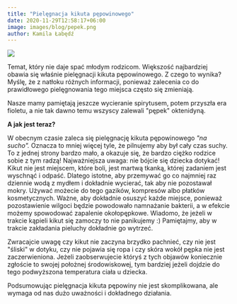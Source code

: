 ```yaml
---
title: "Pielęgnacja kikuta pępowinowego"
date: 2020-11-29T12:58:17+06:00
image: images/blog/pepek.png
author: Kamila Łabędź
---
```


![](/images/blog/pepek2.png)

Temat, który nie daje spać młodym rodzicom. Większość najbardziej obawia się właśnie pielęgnacji kikuta pępowinowego. Z czego to wynika? Myślę, że z natłoku różnych informacji, ponieważ zalecenia co do prawidłowego pielęgnowania tego miejsca często się zmieniają. 

Nasze mamy pamiętają jeszcze wycieranie spirytusem, potem przyszła era fioletu, a nie tak dawno temu wszyscy zalewali "pępek" oktenidyną. 

**A jak jest teraz?** 

W obecnym czasie zaleca się pielęgnację kikuta pępowinowego *"na sucho".* Oznacza to mniej więcej tyle, że pilnujemy aby był cały czas suchy. To z jednej strony bardzo mało, a okazuje się, że bardzo ciężko rodzice sobie z tym radzą!
Najważniejsza uwaga: nie bójcie się dziecka dotykać! Kikut nie jest miejscem, które boli, jest martwą tkanką, której zadaniem jest wyschnąć i odpaść. 
Dlatego istotne, aby przemywać go co najmniej raz dziennie wodą z mydłem i dokładnie wycierać, tak aby nie pozostawał mokry. Używać możecie do tego gazików, kompresów albo płatków kosmetycznych. Ważne, aby dokładnie osuszyć każde miejsce, ponieważ pozostawienie wilgoci będzie powodowało namnażanie bakterii, a w efekcie możemy spowodować zapalenie okołopępkowe. 
Wiadomo, że jeżeli w trakcie kąpieli kikut się zamoczy to nie panikujemy :) Pamiętajmy, aby w trakcie zakładania pieluchy dokładnie go wytrzeć. 

Zwracajcie uwagę czy kikut nie zaczyna brzydko pachnieć, czy nie jest "śliski" w dotyku, czy nie pojawia się ropa i czy skóra wokół pępka nie jest zaczerwieniona. Jeżeli zaobserwujecie któryś z tych objawów koniecznie zgłoście to swojej położnej środowiskowej, tym bardziej jeżeli dojdzie do tego podwyższona temperatura ciała u dziecka. 

Podsumowując pielęgnacja kikuta pępowiny nie jest skomplikowana, ale wymaga od nas dużo uważności i dokładnego działania. 

<script 
async defer crossorigin="anonymous" src="https://connect.facebook.net/pl_PL/sdk.js#xfbml=1&version=v9.0" nonce="lbQF2LB5">
</script>

<meta property="fb:admins" content="filip.pietluch"/>

<div
class="fb-comments" data-href="https://kamilalabedz.netlify.app/blog/pielegnacjakikuta/" data-numposts="1" data-width="100%">
</div>
